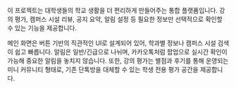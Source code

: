이 프로젝트는 대학생들의 학교 생활을 더 편리하게 만들어주는 통합 플랫폼입니다.
강의 평가, 캠퍼스 시설 리뷰, 공지 요약, 알림 설정 등 필요한 정보만 선택적으로 확인할 수 있는 기능을 제공합니다.

메인 화면은 버튼 기반의 직관적인 UI로 설계되어 있어, 학과별 정보나 캠퍼스 시설 검색이 쉽고 빠릅니다.
알림은 일반/긴급으로 나뉘며, 카카오톡처럼 팝업으로 실시간 확인이 가능해 중요한 알림을 놓치지 않습니다.
또한, 강의 평가는 별점과 후기를 통해 운영되는 미니 커뮤니티 형태로, 기존 단톡방을 대체할 수 있는 학생 전용 평가 공간을 제공합니다.
